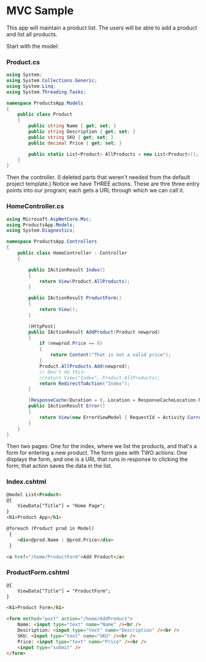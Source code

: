 # MVC Sample

This app will maintain a product list. The users will be able to add a product and list all products.

Start with the model:

### Product.cs

```cs
using System;
using System.Collections.Generic;
using System.Linq;
using System.Threading.Tasks;

namespace ProductsApp.Models
{
    public class Product
    {
        public string Name { get; set; }
        public string Description { get; set; }
        public string SKU { get; set; }
        public decimal Price { get; set; }

        public static List<Product> AllProducts = new List<Product>();
    }
}
```

Then the controller. (I deleted parts that weren't needed from the default project template.) Notice we have THREE actions. These are thre three entry points into our program; each gets a URL through which we can call it.

### HomeController.cs

```cs
using Microsoft.AspNetCore.Mvc;
using ProductsApp.Models;
using System.Diagnostics;

namespace ProductsApp.Controllers
{
    public class HomeController : Controller
    {

        public IActionResult Index()
        {
            return View(Product.AllProducts);
        }

        public IActionResult ProductForm()
        {
            return View();
        }

        [HttpPost]
        public IActionResult AddProduct(Product newprod)
        {
            if (newprod.Price == 0)
            {
                return Content("That is not a valid price");
            }
            Product.AllProducts.Add(newprod);
            // Don't do this:
            //return View("Index", Product.AllProducts);
            return RedirectToAction("Index");
        }

        [ResponseCache(Duration = 0, Location = ResponseCacheLocation.None, NoStore = true)]
        public IActionResult Error()
        {
            return View(new ErrorViewModel { RequestId = Activity.Current?.Id ?? HttpContext.TraceIdentifier });
        }
    }
}
```

Then two pages: One for the index, where we list the products, and that's a form for entering a new product. The form goes with TWO actions: One displays the form, and one is a URL that runs in response to clicking the form; that action saves the data in the list.

### Index.cshtml

```html
@model List<Product>
@{
    ViewData["Title"] = "Home Page";
}
<h1>Product App</h1>

@foreach (Product prod in Model)
 {
    <div>@prod.Name : @prod.Price</div>
 }

<a href="/home/ProductForm">Add Product</a>
```

### ProductForm.cshtml
```html
@{
    ViewData["Title"] = "ProductForm";
}

<h1>Product Form</h1>

<form method="post" action="/home/AddProduct">
    Name: <input type="text" name="Name" /><br />
    Description: <input type="text" name="Description" /><br />
    SKU: <input type="text" name="SKU" /><br />
    Price: <input type="text" name="Price" /><br />
    <input type="submit" />
</form>

```


